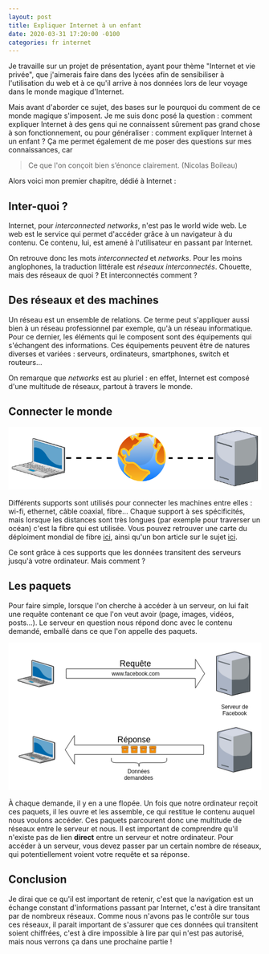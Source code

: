 ```yaml
---
layout: post
title: Expliquer Internet à un enfant
date: 2020-03-31 17:20:00 -0100
categories: fr internet
---
```


Je travaille sur un projet de présentation, ayant pour thème "Internet et vie privée", que j'aimerais faire dans des lycées afin de sensibiliser à l'utilisation du web et à ce qu'il arrive à nos données lors de leur voyage dans le monde magique d'Internet.

Mais avant d'aborder ce sujet, des bases sur le pourquoi du comment de ce monde magique s'imposent. Je me suis donc posé la question : comment expliquer Internet à des gens qui ne connaissent sûrement pas grand chose à son fonctionnement, ou pour généraliser : comment expliquer Internet à un enfant ? Ça me permet également de me poser des questions sur mes connaissances, car 
> Ce que l'on conçoit bien s’énonce clairement. (Nicolas Boileau)

Alors voici mon premier chapitre, dédié à Internet :

## Inter-quoi ?

Internet, pour *interconnected networks*, n'est pas le world wide web. Le web est le service qui permet d'accéder grâce à un navigateur à du contenu. Ce contenu, lui, est amené à l'utilisateur en passant par Internet.

On retrouve donc les mots *interconnected* et *networks*. Pour les moins anglophones, la traduction littérale est *réseaux interconnectés*. Chouette, mais des réseaux de quoi ? Et interconnectés comment ?

## Des réseaux et des machines

Un réseau est un ensemble de relations. Ce terme peut s'appliquer aussi bien à un réseau professionnel par exemple, qu'à un réseau informatique. Pour ce dernier, les éléments qui le composent sont des équipements qui s'échangent des informations. Ces équipements peuvent être de natures diverses et variées : serveurs, ordinateurs, smartphones, switch et routeurs...

On remarque que *networks* est au pluriel : en effet, Internet est composé d'une multitude de réseaux, partout à travers le monde. 

## Connecter le monde

![Connecter le monde](/_posts/pics/1_internet.png)

Différents supports sont utilisés pour connecter les machines entre elles : wi-fi, ethernet, câble coaxial, fibre... Chaque support à ses spécificités, mais lorsque les distances sont très longues (par exemple pour traverser un océan) c'est la fibre qui est utilisée. Vous pouvez retrouver une carte du déploiment mondial de fibre [ici](https://www.submarinecablemap.com/), ainsi qu'un bon article sur le sujet [ici](http://webdoc.rfi.fr/ocean-cables-sous-marins-internet/chapitre-1.html).

Ce sont grâce à ces supports que les données transitent des serveurs jusqu'à votre ordinateur. Mais comment ?

## Les paquets

Pour faire simple, lorsque l'on cherche à accéder à un serveur, on lui fait une requête contenant ce que l'on veut avoir (page, images, vidéos, posts...).
Le serveur en question nous répond donc avec le contenu demandé, emballé dans ce que l'on appelle des paquets.

![Requête et réponse](/_posts/pics/1_requête_réponse.png)

À chaque demande, il y en a une flopée. Un fois que notre ordinateur reçoit ces paquets, il les ouvre et les assemble, ce qui restitue le contenu auquel nous voulons accéder. Ces paquets parcourent donc une multitude de réseaux entre le serveur et nous. Il est important de comprendre qu'il n'existe pas de lien __direct__ entre un serveur et notre ordinateur. Pour accéder à un serveur, vous devez passer par un certain nombre de réseaux, qui potentiellement voient votre requête et sa réponse.

## Conclusion

Je dirai que ce qu'il est important de retenir, c'est que la navigation est un échange constant d'informations passant par Internet, c'est à dire transitant par de nombreux réseaux. Comme nous n'avons pas le contrôle sur tous ces réseaux, il parait important de s'assurer que ces données qui transitent soient chiffrées, c'est à dire impossible à lire par qui n'est pas autorisé, mais nous verrons ça dans une prochaine partie !
